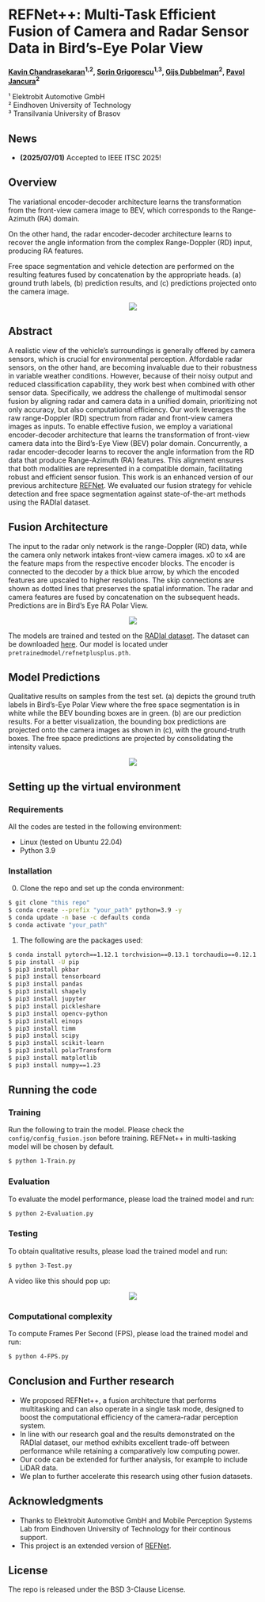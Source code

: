 # REFNet++: Multi-Task Efficient Fusion of Camera and Radar Sensor Data in Bird’s-Eye Polar View

**[Kavin Chandrasekaran](https://scholar.google.com/citations?user=FMeH0ZkAAAAJ&hl=en)<sup>1,2</sup>, [Sorin Grigorescu](https://scholar.google.com/citations?user=3TsU0iMAAAAJ&hl=en)<sup>1,3</sup>, [Gijs Dubbelman](https://scholar.google.nl/citations?user=wy57br8AAAAJ)<sup>2</sup>, [Pavol Jancura](https://scholar.google.com/citations?user=ApILewUAAAAJ&hl=en)<sup>2</sup>**

¹ Elektrobit Automotive GmbH  
² Eindhoven University of Technology  
³ Transilvania University of Brasov

## News
- **(2025/07/01)** Accepted to IEEE ITSC 2025!

## Overview
The variational encoder-decoder architecture learns the transformation from the front-view camera image to BEV, which corresponds to the Range-Azimuth (RA) domain. 

On the other hand, the radar encoder-decoder architecture learns to recover the angle information from the complex Range-Doppler (RD) input, producing RA features. 

Free space segmentation and vehicle detection are performed on the resulting features fused by concatenation by the appropriate heads. (a) ground truth labels, (b) prediction results, and (c) predictions projected onto the camera image.

<p align="center">
  <img src="images/overview.png" div align=center>
</p> 

## Abstract
A realistic view of the vehicle’s surroundings is generally offered by camera sensors, which is crucial for environmental perception. Affordable radar sensors, on the other hand, are becoming invaluable due to their robustness in variable weather conditions. However, because of their noisy output and reduced classification capability, they work best when combined with other sensor data. Specifically, we address the challenge of multimodal sensor fusion by aligning radar and camera data in a unified domain, prioritizing not only accuracy, but also computational efficiency. Our work leverages the raw range-Doppler (RD) spectrum from radar
and front-view camera images as inputs. To enable effective fusion, we employ a variational encoder-decoder architecture that learns the transformation of front-view camera data into the Bird’s-Eye View (BEV) polar domain. Concurrently, a radar encoder-decoder learns to recover the angle information from the RD data that produce Range-Azimuth (RA) features. This alignment ensures that both modalities are represented in a compatible domain, facilitating robust and efficient sensor fusion. This work is an enhanced version of our previous architecture [REFNet](https://github.com/tue-mps/refnet). We evaluated our fusion strategy for vehicle detection and free space segmentation against state-of-the-art methods using the RADIal dataset.

## Fusion Architecture
The input to the radar only network is the range-Doppler (RD) data, while the camera only network intakes front-view camera images. x0 to x4 are the feature maps from the respective encoder blocks. The encoder is connected to the decoder by a thick blue arrow, by which the encoded features are upscaled to higher resolutions. The skip connections are shown as dotted lines that preserves the spatial information. The radar and camera features are fused by concatenation on the subsequent heads. Predictions are in Bird’s Eye RA Polar View.

<p align="center">
  <img src="images/detailed_arch.png" div align=center>
</p>

The models are trained and tested on the [RADIal dataset](https://github.com/valeoai/RADIal/tree/main). The dataset can be downloaded
[here](https://github.com/valeoai/RADIal/tree/main#labels:~:text=Download%20instructions). Our model is located under `pretrainedmodel/refnetplusplus.pth`.

## Model Predictions
Qualitative results on samples from the test set. (a) depicts the ground truth labels in Bird’s-Eye Polar View where the free space segmentation is in white while the BEV bounding boxes are in green. (b) are our prediction results. For a better visualization, the bounding box predictions are projected onto the camera images as shown in (c), with the ground-truth boxes. The free space predictions are projected by consolidating the intensity values.

<p align="center">
  <img src="images/qualitative.png" div align=center>
</p>

## Setting up the virtual environment
### Requirements
All the codes are tested in the following environment:
- Linux (tested on Ubuntu 22.04)
- Python 3.9

### Installation
0. Clone the repo and set up the conda environment:
```bash
$ git clone "this repo"
$ conda create --prefix "your_path" python=3.9 -y
$ conda update -n base -c defaults conda
$ conda activate "your_path"
```

1. The following are the packages used:
```bash
$ conda install pytorch==1.12.1 torchvision==0.13.1 torchaudio==0.12.1 cudatoolkit=11.3 -c pytorch
$ pip install -U pip
$ pip3 install pkbar
$ pip3 install tensorboard
$ pip3 install pandas
$ pip3 install shapely
$ pip3 install jupyter
$ pip3 install pickleshare
$ pip3 install opencv-python
$ pip3 install einops
$ pip3 install timm
$ pip3 install scipy
$ pip3 install scikit-learn
$ pip3 install polarTransform
$ pip3 install matplotlib
$ pip3 install numpy==1.23
```
## Running the code

### Training
Run the following to train the model. Please check the `config/config_fusion.json` before training. REFNet++ in multi-tasking model will be chosen by default.
```bash
$ python 1-Train.py
```
### Evaluation
To evaluate the model performance, please load the trained model and run:
```bash
$ python 2-Evaluation.py
```
### Testing
To obtain qualitative results, please load the trained model and run:
```bash
$ python 3-Test.py
```
A video like this should pop up:

<p align="center">
  <img src="images/refnetplusplus.gif" div align=center>
</p>

### Computational complexity
To compute Frames Per Second (FPS), please load the trained model and run:
```bash
$ python 4-FPS.py
```

## Conclusion and Further research
- We proposed REFNet++, a fusion architecture that performs multitasking and can also operate in a single task mode, designed to boost the computational efficiency of the camera-radar perception system. 
- In line with our research goal and the results demonstrated on the RADIal dataset, our method exhibits excellent trade-off between performance while retaining a comparatively low computing power.
- Our code can be extended for further analysis, for example to include LiDAR data.
- We plan to further accelerate this research using other fusion datasets.

## Acknowledgments
- Thanks to Elektrobit Automotive GmbH and Mobile Perception Systems Lab from Eindhoven University of Technology for their continous support.
- This project is an extended version of [REFNet](https://github.com/tue-mps/refnet/).

## License
The repo is released under the BSD 3-Clause License.
